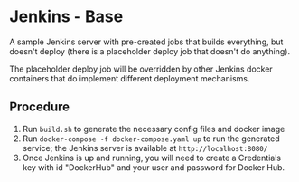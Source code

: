 # Jenkins - Base
A sample Jenkins server with pre-created jobs that builds everything, but doesn't deploy (there is a placeholder deploy job that doesn't do anything).

The placeholder deploy job will be overridden by other Jenkins docker containers that do implement different deployment mechanisms.

## Procedure
1. Run `build.sh` to generate the necessary config files and docker image
1. Run `docker-compose -f docker-compose.yaml up` to run the generated service; the Jenkins server is available at `http://localhost:8080/`
1. Once Jenkins is up and running, you will need to create a Credentials key with id "DockerHub" and your user and password for Docker Hub.
